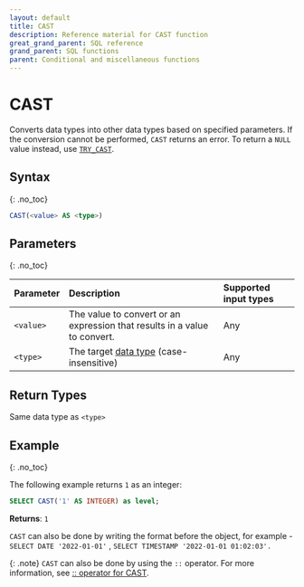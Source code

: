 ```yaml
---
layout: default
title: CAST
description: Reference material for CAST function
great_grand_parent: SQL reference
grand_parent: SQL functions
parent: Conditional and miscellaneous functions
---
```



# CAST

Converts data types into other data types based on specified parameters. If the conversion cannot be performed, `CAST` returns an error. To return a `NULL` value instead, use [`TRY_CAST`](./try-cast.md).

## Syntax
{: .no_toc}

```sql
CAST(<value> AS <type>)
```
## Parameters 
{: .no_toc}

| Parameter | Description     | Supported input types | 
| :--------- | :-------------------- |:---------|
| `<value>` | The value to convert or an expression that results in a value to convert. | Any | 
| `<type>`  | The target [data type](../../data-types.md) (case-insensitive) | Any       |

## Return Types 
Same data type as `<type>`

## Example
{: .no_toc}

The following example returns `1` as an integer: 

```sql
SELECT CAST('1' AS INTEGER) as level;
```

**Returns**: `1`

`CAST` can also be done by writing the format before the object, for example - `SELECT DATE '2022-01-01'` , `SELECT TIMESTAMP '2022-01-01 01:02:03'.`

{: .note}
`CAST` can also be done by using the `::` operator. For more information, see [:: operator for CAST](../../operators.md#-type-cast).



